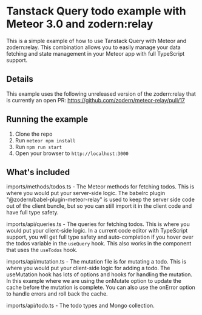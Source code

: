 # Tanstack Query todo example with Meteor 3.0 and zodern:relay

This is a simple example of how to use Tanstack Query with Meteor and zodern:relay.
This combination allows you to easily manage your data fetching and state management in your Meteor app with full TypeScript support.

## Details

This example uses the following unreleased version of the zodern:relay that is currently an open PR: https://github.com/zodern/meteor-relay/pull/17

## Running the example
1. Clone the repo
2. Run `meteor npm install`
3. Run `npm run start` 
4. Open your browser to `http://localhost:3000`

## What's included
imports/methods/todos.ts - The Meteor methods for fetching todos. This is where you would put your server-side logic. The babelrc plugin "@zodern/babel-plugin-meteor-relay" is used to keep the server side code out of the client bundle, but so you can still import it in the client code and have full type safety.

imports/api/queries.ts - The queries for fetching todos. This is where you would put your client-side logic. In a current code editor with TypeScript support, you will get full type safety and auto-completion if you hover over the todos variable in the `useQuery` hook. This also works in the component that uses the `useTodos` hook.

imports/api/mutation.ts - The mutation file is for mutating a todo. This is where you would put your client-side logic for adding a todo. The useMutation hook has lots of options and hooks for handling the mutation. In this example where we are using the onMutate option to update the cache before the mutation is complete. You can also use the onError option to handle errors and roll back the cache.

imports/api/todo.ts - The todo types and Mongo collection. 